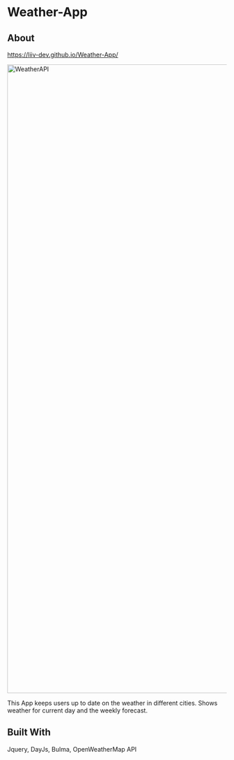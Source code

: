 # Weather-App

## About

https://liiv-dev.github.io/Weather-App/

<img width="1440" alt="WeatherAPI" src="https://github.com/Liiv-Dev/Weather-App/assets/90412259/33832f6e-569a-4c86-b9e2-5bceccdeb932">


This App keeps users up to date on the weather in different cities. Shows weather for current day and the weekly forecast. 

## Built With 

Jquery,
DayJs,
Bulma,
OpenWeatherMap API


